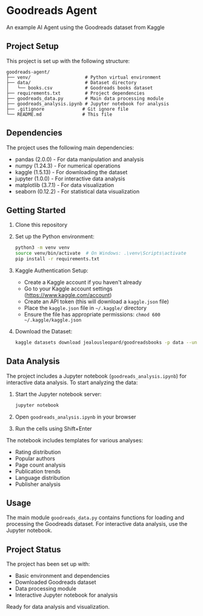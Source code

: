 # Goodreads Agent

An example AI Agent using the Goodreads dataset from Kaggle

## Project Setup

This project is set up with the following structure:

```text
goodreads-agent/
├── venv/                    # Python virtual environment
├── data/                    # Dataset directory
│   └── books.csv            # Goodreads books dataset
├── requirements.txt         # Project dependencies
├── goodreads_data.py        # Main data processing module
├── goodreads_analysis.ipynb # Jupyter notebook for analysis
├── .gitignore              # Git ignore file
└── README.md               # This file
```

## Dependencies

The project uses the following main dependencies:

- pandas (2.0.0) - For data manipulation and analysis
- numpy (1.24.3) - For numerical operations
- kaggle (1.5.13) - For downloading the dataset
- jupyter (1.0.0) - For interactive data analysis
- matplotlib (3.7.1) - For data visualization
- seaborn (0.12.2) - For statistical data visualization

## Getting Started

1. Clone this repository

2. Set up the Python environment:

   ```bash
   python3 -m venv venv
   source venv/bin/activate  # On Windows: .\venv\Scripts\activate
   pip install -r requirements.txt
   ```

3. Kaggle Authentication Setup:
   - Create a Kaggle account if you haven't already
   - Go to your Kaggle account settings (<https://www.kaggle.com/account>)
   - Create an API token (this will download a `kaggle.json` file)
   - Place the `kaggle.json` file in `~/.kaggle/` directory
   - Ensure the file has appropriate permissions: `chmod 600 ~/.kaggle/kaggle.json`

4. Download the Dataset:

   ```bash
   kaggle datasets download jealousleopard/goodreadsbooks -p data --unzip
   ```

## Data Analysis

The project includes a Jupyter notebook (`goodreads_analysis.ipynb`) for interactive data analysis. To start analyzing the data:

1. Start the Jupyter notebook server:

   ```bash
   jupyter notebook
   ```


2. Open `goodreads_analysis.ipynb` in your browser
3. Run the cells using Shift+Enter

The notebook includes templates for various analyses:

- Rating distribution
- Popular authors
- Page count analysis
- Publication trends
- Language distribution
- Publisher analysis

## Usage

The main module `goodreads_data.py` contains functions for loading and processing the Goodreads dataset. For interactive data analysis, use the Jupyter notebook.

## Project Status

The project has been set up with:

- Basic environment and dependencies
- Downloaded Goodreads dataset
- Data processing module
- Interactive Jupyter notebook for analysis

Ready for data analysis and visualization.
